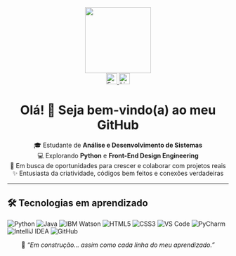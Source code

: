 <div align="center">
<img height="150" src="https://media.giphy.com/media/M9gbBd9nbDrOTu1Mqx/giphy.gif"  />
</div>
 
 
<div align="center">
<a href="mailto:gabrielbebesilva247@mail.com" target="_blank">
<img src="https://img.shields.io/badge/E--mail-D14836?style=for-the-badge&logo=gmail&logoColor=fff" height="25" alt="Email" />
</a>
<a href="https://www.linkedin.com/in/gabriel-bebé-298815238/" target="_blank">
<img src="https://img.shields.io/badge/LinkedIn-0077B5?style=for-the-badge&logo=linkedin&logoColor=fff" height="25" alt="LinkedIn" />
</a>
</div>
 
 
<h1 align="center">Olá! 👋 Seja bem-vindo(a) ao meu GitHub</h1>
 
<p align="center">
  🎓 Estudante de <strong>Análise e Desenvolvimento de Sistemas</strong><br>
  💻 Explorando <strong>Python</strong> e <strong>Front-End Design Engineering</strong><br>
  🚀 Em busca de oportunidades para crescer e colaborar com projetos reais<br>
  ✨ Entusiasta da criatividade, códigos bem feitos e conexões verdadeiras
</p>
 
---
 
## 🛠️ Tecnologias em aprendizado
 
![Python](https://img.shields.io/badge/Python-3776AB?style=for-the-badge&logo=python&logoColor=fff)
![Java](https://img.shields.io/badge/Java-007396?style=for-the-badge&logo=java&logoColor=fff)
![IBM Watson](https://img.shields.io/badge/IBM%20Watson-FF6F00?style=for-the-badge&logo=ibm&logoColor=fff)
![HTML5](https://img.shields.io/badge/HTML5-E34F26?style=for-the-badge&logo=html5&logoColor=fff)
![CSS3](https://img.shields.io/badge/CSS3-1572B6?style=for-the-badge&logo=css3&logoColor=fff)
![VS Code](https://img.shields.io/badge/VS%20Code-007ACC?style=for-the-badge&logo=visual-studio-code&logoColor=fff)
![PyCharm](https://img.shields.io/badge/PyCharm-000000?style=for-the-badge&logo=pycharm&logoColor=fff)
![IntelliJ IDEA](https://img.shields.io/badge/IntelliJ%20IDEA-000000?style=for-the-badge&logo=intellij-idea&logoColor=fff)
![GitHub](https://img.shields.io/badge/GitHub-181717?style=for-the-badge&logo=github&logoColor=fff)
 
<p align="center">
  🌱 <i>“Em construção… assim como cada linha do meu aprendizado.”</i>
</p>
